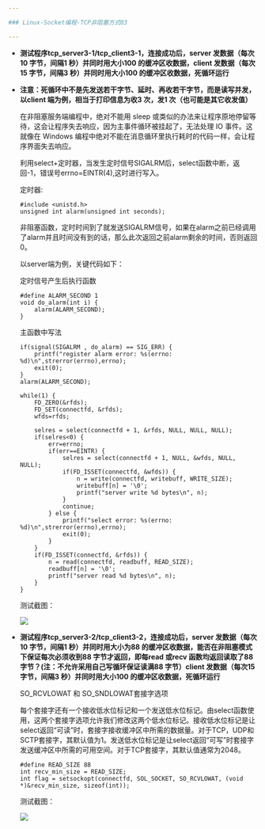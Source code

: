 ```yaml
---

### Linux-Socket编程-TCP非阻塞方式03

---
```


*   **测试程序tcp_server3-1/tcp_client3-1，连接成功后，server 发数据（每次10 字节，间隔1 秒）并同时用大小100 的缓冲区收数据，client 发数据（每次15 字节，间隔3 秒）并同时用大小100 的缓冲区收数据，死循环运行**
*   **注意：死循环中不是先发送若干字节、延时、再收若干字节，而是读写并发，以client 端为例，相当于打印信息为收3 次，发1 次（也可能是其它收发值）**

    在非阻塞服务端编程中，绝对不能用 sleep 或类似的办法来让程序原地停留等待，这会让程序失去响应，因为主事件循环被挂起了，无法处理 IO 事件。这就像在 Windows 编程中绝对不能在消息循环里执行耗时的代码一样，会让程序界面失去响应。

    利用select+定时器，当发生定时信号SIGALRM后，select函数中断，返回-1，错误号errno=EINTR(4),这时进行写入。

    定时器:

        #include <unistd.h>
        unsigned int alarm(unsigned int seconds);

    非阻塞函数，定时时间到了就发送SIGALRM信号，如果在alarm之前已经调用了alarm并且时间没有到的话，那么此次返回之前alarm剩余的时间，否则返回0。

    以server端为例，关键代码如下：

    定时信号产生后执行函数

        #define ALARM_SECOND 1
        void do_alarm(int i) {
        	alarm(ALARM_SECOND);
        }

    主函数中写法

        if(signal(SIGALRM , do_alarm) == SIG_ERR) {
    		printf("register alarm error: %s(errno: %d)\n",strerror(errno),errno);
    		exit(0);
    	}
    	alarm(ALARM_SECOND);
    
    	while(1) {
    		FD_ZERO(&rfds);
    		FD_SET(connectfd, &rfds);
    		wfds=rfds;
    
    		selres = select(connectfd + 1, &rfds, NULL, NULL, NULL);
    		if(selres<0) {
    			err=errno;
    			if(err==EINTR) {
    				selres = select(connectfd + 1, NULL, &wfds, NULL, NULL);
    				if(FD_ISSET(connectfd, &wfds)) {
    					n = write(connectfd, writebuff, WRITE_SIZE);
    					writebuff[n] = '\0';
    					printf("server write %d bytes\n", n);
    				}
    				continue;
    			} else {
    				printf("select error: %s(errno: %d)\n",strerror(errno),errno);
    				exit(0);
    			}
    		}
    		if(FD_ISSET(connectfd, &rfds)) {
    			n = read(connectfd, readbuff, READ_SIZE);
    			readbuff[n] = '\0';
    			printf("server read %d bytes\n", n);
    		}
    	}

    测试截图：

    ![][031]

*   **测试程序tcp_server3-2/tcp_client3-2，连接成功后，server 发数据（每次10 字节，间隔1 秒）并同时用大小为88 的缓冲区收数据，能否在非阻塞模式下保证每次必须收到88 字节才返回，即每read 或recv 函数均返回读取了88 字节？(注：不允许采用自己写循环保证读满88 字节）client 发数据（每次15 字节，间隔3 秒）并同时用大小100 的缓冲区收数据，死循环运行**

    SO_RCVLOWAT 和 SO_SNDLOWAT套接字选项
    
    每个套接字还有一个接收低水位标记和一个发送低水位标记。由select函数使用，这两个套接字选项允许我们修改这两个低水位标记。接收低水位标记是让select返回“可读”时，套接字接收缓冲区中所需的数据量。对于TCP，UDP和SCTP套接字，其默认值为1。发送低水位标记是让select返回“可写”时套接字发送缓冲区中所需的可用空间。对于TCP套接字，其默认值通常为2048。

        #define READ_SIZE 88
    	int recv_min_size = READ_SIZE;
    	int flag = setsockopt(connectfd, SOL_SOCKET, SO_RCVLOWAT, (void *)&recv_min_size, sizeof(int));

    测试截图：

    ![][032]

[031]: Linux-Socket编程-TCP非阻塞方式03/031.jpg
[032]: Linux-Socket编程-TCP非阻塞方式03/032.jpg
